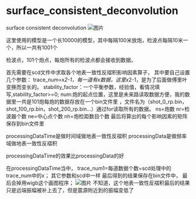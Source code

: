 # surface_consistent_deconvolution
surface consistent deconvolution
![图片](https://github.com/lushunkang/surface_consistent_deconvolution/assets/65398312/84e3a0dc-b03c-4f1b-98b3-106f9aabfb2e)

这里使用的模型是一个长10000的模型，其中每隔100米放炮，检波点每隔10米一个，所以一共有1001个

检波点，101个炮点，每炮所有的检波点都会接收到数据。

首先需要在scd文件中求取各个地表一致性反褶积影响因素算子，
其中要自己设置几个参数：
trace_num=x*2-1，每一道有x数据，这里x*2-1，是为了后面做傅里叶变换而变长的。
stability_factor：一个平衡参数，经验值，看情况填写,stability_factor>=0;
num:炮的起点位置，这里是未来路读取数据方便，我的数据里一共是101炮每炮的数据存放在一个bin文件里
，文件名为（shot_0_rp.bin，shot_100_rp.bin，shot_200_rp.bin...）通过for读取所有的数据。
ns=炮数
nr=检波器个数
ne=中心点个数
nh=炮检距数目个数
最后将算出的每个影响因素的矩阵保存到bin文件里

processingDataTime是做时间域做地表一致性反褶积
processingData是做频率域做地表一致性反褶积


processingDataTime的效果比processingData的好

在processingDataTime当中，
trace_num1=每道数据个数=scd处理中的trace_num中的x；
其它参数和scd中一样
最后得到的结果保存在bin文件中，
最后会掉用wigb这个画图程序；
![图片](https://github.com/lushunkang/surface_consistent_deconvolution/assets/65398312/0171e17f-1d7b-46e2-b625-5e90e73521d5)
不知道，这个地表一致性反褶积最后的结果只是远端振幅被补上去了，但是震源附近到的振幅变低了


